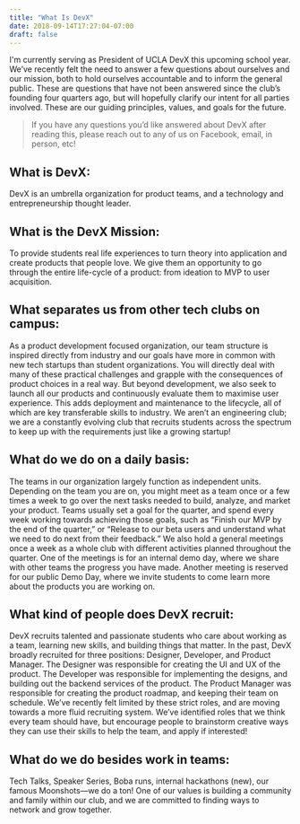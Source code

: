 ```yaml
---
title: "What Is DevX"
date: 2018-09-14T17:27:04-07:00
draft: false
---
```


I'm currently serving as President of UCLA DevX this upcoming school year.
We’ve recently felt the need to answer a few questions about ourselves and our
mission, both to hold ourselves accountable and to inform the general public.
These are questions that have not been answered since the club’s founding four
quarters ago, but will hopefully clarify our intent for all parties involved.
These are our guiding principles, values, and goals for the future.

> If you have any questions you’d like answered about DevX after reading this,
> please reach out to any of us on Facebook, email, in person, etc!

## What is DevX:
DevX is an umbrella organization for product teams, and a
technology and entrepreneurship thought leader.

## What is the DevX Mission:
To provide students real life experiences to turn
theory into application and create products that people love. We give them an
opportunity to go through the entire life-cycle of a product: from ideation to
MVP to user acquisition.

## What separates us from other tech clubs on campus:
As a product development
focused organization, our team structure is inspired directly from industry and
our goals have more in common with new tech startups than student organizations.
You will directly deal with many of these practical challenges and grapple with
the consequences of product choices in a real way. But beyond development, we
also seek to launch all our products and continuously evaluate them to maximise
user experience. This adds deployment and maintenance to the lifecycle, all of
which are key transferable skills to industry. We aren’t an engineering club; we
are a constantly evolving club that recruits students across the spectrum to
keep up with the requirements just like a growing startup!

## What do we do on a daily basis:
The teams in our organization largely function
as independent units. Depending on the team you are on, you might meet as a team
once or a few times a week to go over the next tasks needed to build, analyze,
and market your product. Teams usually set a goal for the quarter, and spend
every week working towards achieving those goals, such as “Finish our MVP by the
end of the quarter,” or “Release to our beta users and understand what we need
to do next from their feedback.” We also hold a general meetings once a week as
a whole club with different activities planned throughout the quarter. One of
the meetings is for an internal demo day, where we share with other teams the progress
you have made. Another meeting is reserved for our public Demo Day, where we
invite students to come learn more about the products you are working on.

## What kind of people does DevX recruit:
DevX recruits talented and passionate students who care about working as a team,
learning new skills, and building things that matter. In the past, DevX broadly
recruited for three positions: Designer, Developer, and Product Manager. The
Designer was responsible for creating the UI and UX of the product. The
Developer was responsible for implementing the designs, and building out the
backend services of the product. The Product Manager was responsible for
creating the product roadmap, and keeping their team on schedule.  We’ve
recently felt limited by these strict roles, and are moving towards a more fluid
recruiting system. We’ve identified roles that we think every team should have,
but encourage people to brainstorm creative ways they can use their skills to
help the team, and apply if interested!

## What do we do besides work in teams:
Tech Talks, Speaker Series, Boba runs,
internal hackathons (new), our famous Moonshots––we do a ton! One of our values
is building a community and family within our club, and we are committed to
finding ways to network and grow together.

